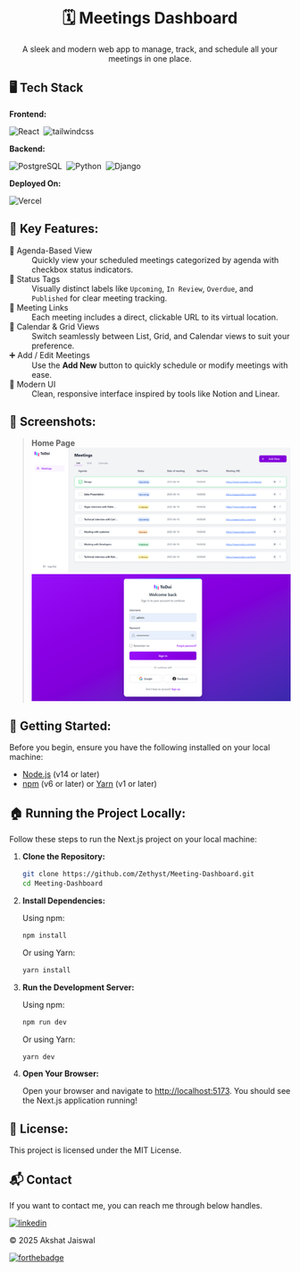 <h1 align="center">🗓️ Meetings Dashboard</h1>

<p align="center">
A sleek and modern web app to manage, track, and schedule all your meetings in one place.
</p>

## 🖥️ Tech Stack

**Frontend:**

![React](https://img.shields.io/badge/React-61DAFB?style=for-the-badge&logo=react&logoColor=black)&nbsp;
![tailwindcss](https://img.shields.io/badge/Tailwind_CSS-38B2AC?style=for-the-badge&logo=tailwind-css&logoColor=white)&nbsp;

**Backend:**

![PostgreSQL](https://img.shields.io/badge/PostgreSQL-316192?style=for-the-badge&logo=postgresql&logoColor=white)&nbsp;
![Python](https://img.shields.io/badge/Python-3776AB?style=for-the-badge&logo=python&logoColor=white)&nbsp;
![Django](https://img.shields.io/badge/Django-092E20?style=for-the-badge&logo=django&logoColor=white)&nbsp;


**Deployed On:**

![Vercel](https://img.shields.io/badge/Vercel-000000?style=for-the-badge&logo=vercel&logoColor=white)

## 📌 Key Features:

<dl> <dt>🧾 Agenda-Based View</dt> <dd>Quickly view your scheduled meetings categorized by agenda with checkbox status indicators.</dd> <dt>📅 Status Tags</dt> <dd>Visually distinct labels like <code>Upcoming</code>, <code>In Review</code>, <code>Overdue</code>, and <code>Published</code> for clear meeting tracking.</dd> <dt>🔗 Meeting Links</dt> <dd>Each meeting includes a direct, clickable URL to its virtual location.</dd> <dt>📆 Calendar & Grid Views</dt> <dd>Switch seamlessly between List, Grid, and Calendar views to suit your preference.</dd> <dt>➕ Add / Edit Meetings</dt> <dd>Use the <strong>Add New</strong> button to quickly schedule or modify meetings with ease.</dd> <dt>🎨 Modern UI</dt> <dd>Clean, responsive interface inspired by tools like Notion and Linear.</dd> </dl>

## 📌 Screenshots:

> **Home Page**  
> ![Home](./img/home.png)
> ![Login](./img/login.png)

## 🚀 Getting Started:

Before you begin, ensure you have the following installed on your local machine:

- [Node.js](https://nodejs.org/) (v14 or later)
- [npm](https://www.npmjs.com/) (v6 or later) or [Yarn](https://yarnpkg.com/) (v1 or later)

## 🏠 Running the Project Locally:

Follow these steps to run the Next.js project on your local machine:

1. **Clone the Repository:**

   ```sh
   git clone https://github.com/Zethyst/Meeting-Dashboard.git
   cd Meeting-Dashboard
   ```

2. **Install Dependencies:**

   Using npm:

   ```sh
   npm install
   ```

   Or using Yarn:

   ```sh
   yarn install
   ```

3. **Run the Development Server:**

   Using npm:

   ```sh
   npm run dev
   ```

   Or using Yarn:

   ```sh
   yarn dev
   ```

4. **Open Your Browser:**

   Open your browser and navigate to [http://localhost:5173](http://localhost:5173). You should see the Next.js application running!

## 📜 License:

This project is licensed under the MIT License.

<h2>📬 Contact</h2>

If you want to contact me, you can reach me through below handles.

[![linkedin](https://img.shields.io/badge/LinkedIn-0077B5?style=for-the-badge&logo=linkedin&logoColor=white)](https://www.linkedin.com/in/akshat-jaiswal-4664a2197)

© 2025 Akshat Jaiswal

[![forthebadge](https://forthebadge.com/images/badges/built-with-love.svg)](https://forthebadge.com)
